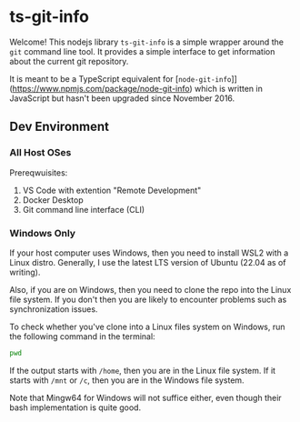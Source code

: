 # ts-git-info

Welcome! This nodejs library `ts-git-info` is a simple wrapper around the `git` command line tool. It provides a simple interface to get information about the current git repository.


It is meant to be a TypeScript equivalent for [`node-git-info`]](https://www.npmjs.com/package/node-git-info) which is written in JavaScript but hasn't been upgraded since November 2016.

## Dev Environment

### All Host OSes

Prereqwuisites:
1. VS Code with extention "Remote Development"
2. Docker Desktop
3. Git command line interface (CLI)

### Windows Only

If your host computer uses Windows, then you need to install WSL2 with a Linux distro. Generally, I use the latest LTS version of Ubuntu (22.04 as of writing).

Also, if you are on Windows, then you need to clone the repo into the Linux file system. If you don't then you are likely to encounter problems such as synchronization issues.

To check whether you've clone into a Linux files system on Windows, run the following command in the terminal:

```bash
pwd
```

If the output starts with `/home`, then you are in the Linux file system. If it starts with `/mnt` or `/c`, then you are in the Windows file system.

Note that Mingw64 for Windows will not suffice either, even though their bash implementation is quite good.
